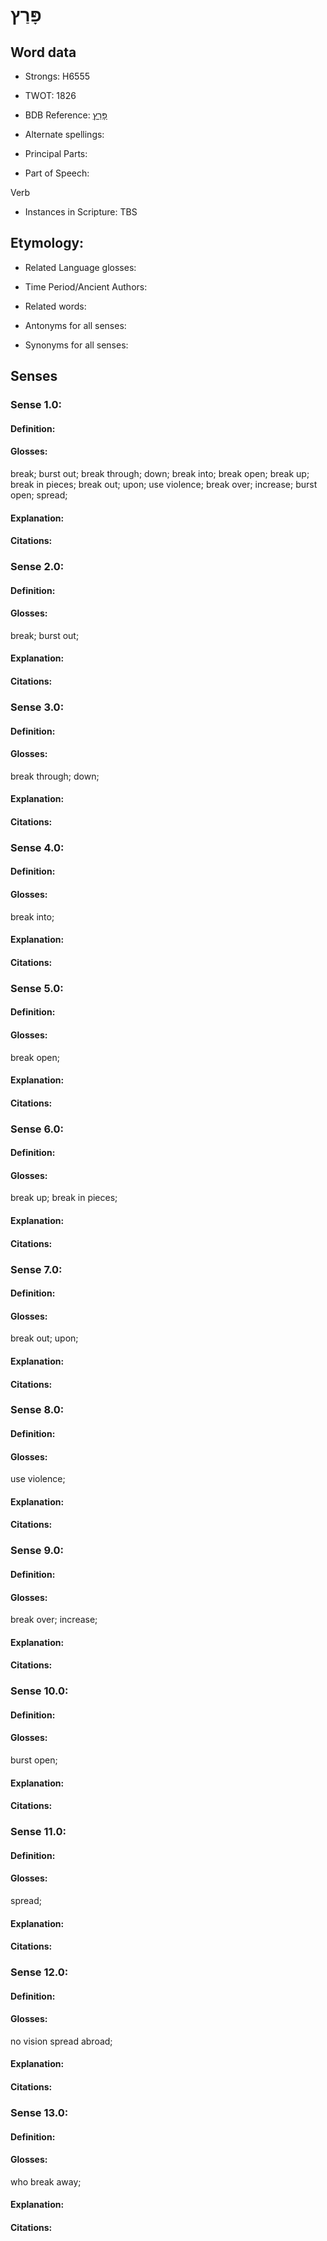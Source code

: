 # פָּרַץ

<!-- Status: S2="NeedsEdits" -->
<!-- Lexica used for edits:   -->

## Word data

* Strongs: H6555

* TWOT: 1826

* BDB Reference: [פָּרַץ](rc://en/bdb/dict/q.di.aa)

* Alternate spellings:

* Principal Parts:

* Part of Speech:

Verb

* Instances in Scripture: TBS

## Etymology:

* Related Language glosses:

* Time Period/Ancient Authors:

* Related words:

* Antonyms for all senses:

* Synonyms for all senses:

## Senses

### Sense 1.0:

#### Definition:

#### Glosses:

break; burst out; break through; down; break into; break open; break up; break in pieces; break out; upon; use violence; break over; increase; burst open; spread; 

#### Explanation:

#### Citations:



### Sense 2.0:

#### Definition:

#### Glosses:

break; burst out; 

#### Explanation:

#### Citations:



### Sense 3.0:

#### Definition:

#### Glosses:

break through; down; 

#### Explanation:

#### Citations:



### Sense 4.0:

#### Definition:

#### Glosses:

break into; 

#### Explanation:

#### Citations:



### Sense 5.0:

#### Definition:

#### Glosses:

break open; 

#### Explanation:

#### Citations:



### Sense 6.0:

#### Definition:

#### Glosses:

break up; break in pieces; 

#### Explanation:

#### Citations:



### Sense 7.0:

#### Definition:

#### Glosses:

break out; upon; 

#### Explanation:

#### Citations:



### Sense 8.0:

#### Definition:

#### Glosses:

use violence; 

#### Explanation:

#### Citations:



### Sense 9.0:

#### Definition:

#### Glosses:

break over; increase; 

#### Explanation:

#### Citations:



### Sense 10.0:

#### Definition:

#### Glosses:

burst open; 

#### Explanation:

#### Citations:



### Sense 11.0:

#### Definition:

#### Glosses:

spread; 

#### Explanation:

#### Citations:



### Sense 12.0:

#### Definition:

#### Glosses:

no vision spread abroad; 

#### Explanation:

#### Citations:



### Sense 13.0:

#### Definition:

#### Glosses:

who break away; 

#### Explanation:

#### Citations:



